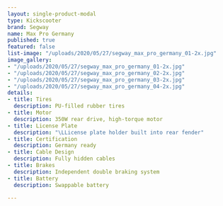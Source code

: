 ```yaml
---
layout: single-product-modal
type: Kickscooter
brand: Segway
name: Max Pro Germany
published: true
featured: false
list-image: "/uploads/2020/05/27/segway_max_pro_germany_01-2x.jpg"
image_gallery:
- "/uploads/2020/05/27/segway_max_pro_germany_01-2x.jpg"
- "/uploads/2020/05/27/segway_max_pro_germany_02-2x.jpg"
- "/uploads/2020/05/27/segway_max_pro_germany_03-2x.jpg"
- "/uploads/2020/05/27/segway_max_pro_germany_04-2x.jpg"
details:
- title: Tires
  description: PU-filled rubber tires
- title: Motor
  description: 350W rear drive, high-torque motor
- title: License Plate
  description: "\LLicense plate holder built into rear fender"
- title: Certification
  description: Germany ready
- title: Cable Design
  description: Fully hidden cables
- title: Brakes
  description: Independent double braking system
- title: Battery
  description: Swappable battery

---
```

